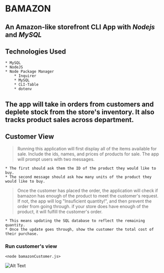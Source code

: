 # BAMAZON

## An Amazon-like storefront CLI App with _Nodejs_ and _MySQL_

## Technologies Used

    * MySQL
    * NodeJS
    * Node Package Manager
        * Inquirer
        * MySQL
        * CLI-Table
        * dotenv

## The app will take in orders from customers and deplete stock from the store's inventory. It also tracks product sales across department.

## Customer View

> Running this application will first display all of the items available for sale. Include the ids, names, and prices of products for sale.
> The app will prompt users with two messages.

    * The first should ask them the ID of the product they would like to buy.
    * The second message should ask how many units of the product they would like to buy.

> Once the customer has placed the order, the application will check if bamazon has enough of the product to meet the customer's request. If not, the app will log "Insuficient quantity!", and then prevent the order from going through.
> if your store does have enough of the product, it will fulfill the customer's order.

    * This means updating the SQL database to reflect the remaining quantity.
    * Once the update goes through, show the customer the total cost of their purchase.

### Run customer's view

`<node bamazonCustomer.js>`

![Alt Text]('img/customerView.png')
